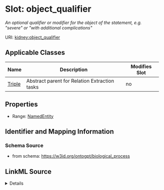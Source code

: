 

# Slot: object_qualifier


_An optional qualifier or modifier for the object of the statement, e.g. "severe" or "with additional complications"_



URI: [kidney:object_qualifier](http://w3id.org/ontogpt/kidney-templateobject_qualifier)



<!-- no inheritance hierarchy -->





## Applicable Classes

| Name | Description | Modifies Slot |
| --- | --- | --- |
| [Triple](Triple.md) | Abstract parent for Relation Extraction tasks |  no  |







## Properties

* Range: [NamedEntity](NamedEntity.md)





## Identifier and Mapping Information







### Schema Source


* from schema: https://w3id.org/ontogpt/biological_process




## LinkML Source

<details>
```yaml
name: object_qualifier
description: An optional qualifier or modifier for the object of the statement, e.g.
  "severe" or "with additional complications"
from_schema: https://w3id.org/ontogpt/biological_process
rank: 1000
alias: object_qualifier
owner: Triple
domain_of:
- Triple
range: NamedEntity

```
</details>
